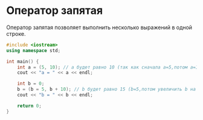 # Оператор запятая

Оператор запятая позволяет выполнить несколько выражений в одной строке.

```cpp
#include <iostream>
using namespace std;

int main() {
    int a = (5, 10); // a будет равно 10 (так как сначала а=5,потом а=10)
    cout << "a = " << a << endl;

    int b = 0;
    b = (b = 5, b + 10); // b будет равно 15 (b=5,потом увеличить b на 10)
    cout << "b = " << b << endl;

    return 0;
}